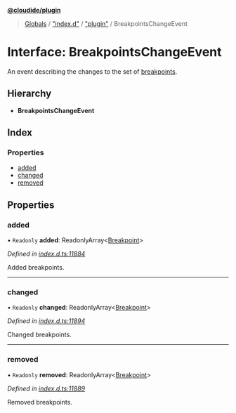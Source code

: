 **[@cloudide/plugin](../README.md)**

> [Globals](../README.md) / ["index.d"](../modules/_index_d_.md) / ["plugin"](../modules/_index_d_._plugin_.md) / BreakpointsChangeEvent

# Interface: BreakpointsChangeEvent

An event describing the changes to the set of [breakpoints](#Breakpoint).

## Hierarchy

* **BreakpointsChangeEvent**

## Index

### Properties

* [added](_index_d_._plugin_.breakpointschangeevent.md#added)
* [changed](_index_d_._plugin_.breakpointschangeevent.md#changed)
* [removed](_index_d_._plugin_.breakpointschangeevent.md#removed)

## Properties

### added

• `Readonly` **added**: ReadonlyArray\<[Breakpoint](../classes/_index_d_._plugin_.breakpoint.md)>

*Defined in [index.d.ts:11884](https://github.com/shuyaqian/cloudide-plugin-api/blob/6d83fa1/index.d.ts#L11884)*

Added breakpoints.

___

### changed

• `Readonly` **changed**: ReadonlyArray\<[Breakpoint](../classes/_index_d_._plugin_.breakpoint.md)>

*Defined in [index.d.ts:11894](https://github.com/shuyaqian/cloudide-plugin-api/blob/6d83fa1/index.d.ts#L11894)*

Changed breakpoints.

___

### removed

• `Readonly` **removed**: ReadonlyArray\<[Breakpoint](../classes/_index_d_._plugin_.breakpoint.md)>

*Defined in [index.d.ts:11889](https://github.com/shuyaqian/cloudide-plugin-api/blob/6d83fa1/index.d.ts#L11889)*

Removed breakpoints.
